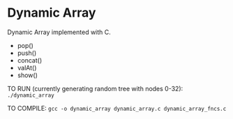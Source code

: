 # Dynamic Array

Dynamic Array implemented with C.
- pop()
- push()
- concat()
- valAt()
- show()

TO RUN (currently generating random tree with nodes 0-32): ```./dynamic_array```

TO COMPILE: ```gcc -o dynamic_array dynamic_array.c dynamic_array_fncs.c```
